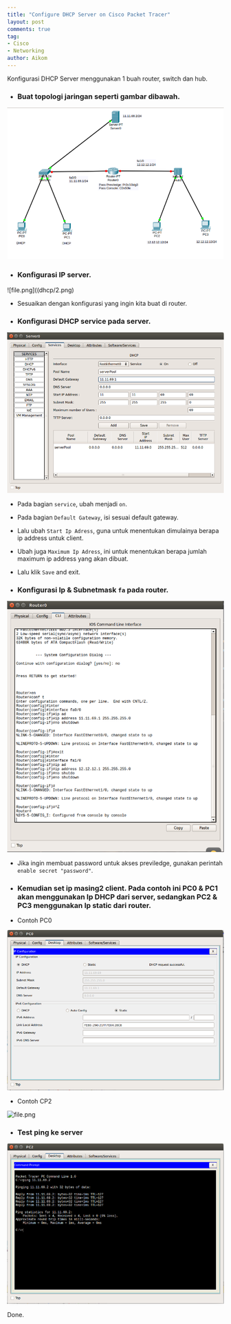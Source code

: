 ```yaml
---
title: "Configure DHCP Server on Cisco Packet Tracer"
layout: post
comments: true
tag:
- Cisco
- Networking
author: Aikom
---
```

Konfigurasi DHCP Server menggunakan 1 buah router, switch dan hub.


* ### Buat topologi jaringan seperti gambar dibawah.

![file.png](dhcp/1.png)

* ### Konfigurasi IP server.

![file.png]((dhcp/2.png)

* Sesuaikan dengan konfigurasi yang ingin kita buat di router.


* ### Konfigurasi DHCP service pada server.

![file.png](dhcp/3.png)

* Pada bagian `service`, ubah menjadi `on`.
* Pada bagian `Default Gateway`, isi sesuai default gateway.
* Lalu ubah `Start Ip Adress`, guna untuk menentukan dimulainya berapa ip address untuk client.
* Ubah juga `Maximum Ip Adress`, ini untuk menentukan berapa jumlah maximum ip address yang akan dibuat.
* Lalu klik `Save` and exit.

* ### Konfigurasi Ip & Subnetmask `fa` pada router.

![file.png](dhcp/4.png)

* Jika ingin membuat password untuk akses previledge, gunakan perintah `enable secret "password"`.

* ### Kemudian set ip masing2 client. Pada contoh ini PC0 & PC1 akan menggunakan Ip DHCP dari server, sedangkan PC2 & PC3 menggunakan Ip static dari router.

* Contoh PC0

![file.png](dhcp/5.png)

* Contoh CP2

![file.png]({dhcp/6.png)

* ### Test ping ke server

![file.png](dhcp/7.png)

Done.
